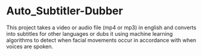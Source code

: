 # Auto_Subtitler-Dubber
This project takes a video or audio file (mp4 or mp3) in english and converts into subtitles for other languages or dubs it using machine learning algorithms to detect when facial movements occur in accordance with when voices are spoken.
